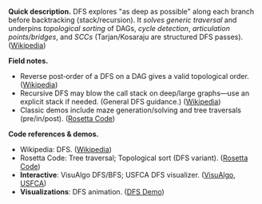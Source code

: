 **Quick description.**
DFS explores "as deep as possible" along each branch before backtracking (stack/recursion). It *solves generic traversal* and underpins *topological sorting* of DAGs, *cycle detection*, *articulation points/bridges*, and *SCCs* (Tarjan/Kosaraju are structured DFS passes). ([Wikipedia](https://en.wikipedia.org/wiki/Depth-first_search))

**Field notes.**

* Reverse post‑order of a DFS on a DAG gives a valid topological order. ([Wikipedia](https://en.wikipedia.org/wiki/Depth-first_search))
* Recursive DFS may blow the call stack on deep/large graphs—use an explicit stack if needed. (General DFS guidance.) ([Wikipedia](https://en.wikipedia.org/wiki/Depth-first_search))
* Classic demos include maze generation/solving and tree traversals (pre/in/post). ([Rosetta Code](https://rosettacode.org/wiki/Tree_traversal))

**Code references & demos.**

* Wikipedia: DFS. ([Wikipedia](https://en.wikipedia.org/wiki/Depth-first_search))
* Rosetta Code: Tree traversal; Topological sort (DFS variant). ([Rosetta Code](https://rosettacode.org/wiki/Tree_traversal))
* **Interactive**: VisuAlgo DFS/BFS; USFCA DFS visualizer. ([VisuAlgo](https://visualgo.net/en/dfsbfs), [USFCA](https://www.cs.usfca.edu/~galles/visualization/DFS.html))
* **Visualizations**: DFS animation. ([DFS Demo](https://gist.github.com/kira924age/c14ec7424a966d1e48a9b601289907f0))